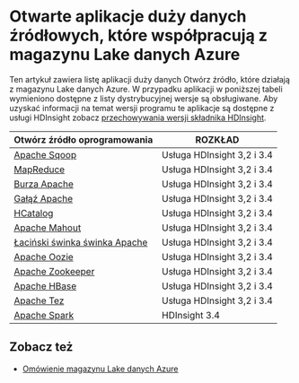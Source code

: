 <properties
   pageTitle="Duży danych aplikacji zgodnych z magazynu Lake danych | Azure"
   description="Lista aplikacji Otwórz źródło, które współpracują z magazynu Lake danych Azure"
   services="data-lake-store"
   documentationCenter=""
   authors="nitinme"
   manager="jhubbard"
   editor="cgronlun"/>

<tags
   ms.service="data-lake-store"
   ms.devlang="na"
   ms.topic="article"
   ms.tgt_pltfrm="na"
   ms.workload="big-data"
   ms.date="08/25/2016"
   ms.author="nitinme"/>

# <a name="open-source-big-data-applications-that-work-with-azure-data-lake-store"></a>Otwarte aplikacje duży danych źródłowych, które współpracują z magazynu Lake danych Azure

Ten artykuł zawiera listę aplikacji duży danych Otwórz źródło, które działają z magazynu Lake danych Azure. W przypadku aplikacji w poniższej tabeli wymieniono dostępne z listy dystrybucyjnej wersje są obsługiwane. Aby uzyskać informacji na temat wersji programu te aplikacje są dostępne z usługi HDInsight zobacz [przechowywania wersji składnika HDInsight](../hdinsight/hdinsight-component-versioning.md).


| Otwórz źródło oprogramowania | ROZKŁAD                      |
|----------------------|---------------------------------|
| [Apache Sqoop](http://sqoop.apache.org/)               | Usługa HDInsight 3,2 i 3.4                   |
| [MapReduce](http://hadoop.apache.org/docs/r1.0.4/mapred_tutorial.html)| Usługa HDInsight 3,2 i 3.4                   |
| [Burza Apache](https://storm.apache.org/)                | Usługa HDInsight 3,2 i 3.4                 |
| [Gałąź Apache](http://hive.apache.org/)                  | Usługa HDInsight 3,2 i 3.4                   |
| [HCatalog](https://cwiki.apache.org/confluence/display/Hive/HCatalog)            | Usługa HDInsight 3,2 i 3.4  |
| [Apache Mahout](http://mahout.apache.org/)               | Usługa HDInsight 3,2 i 3.4                   |
| [Łaciński świnka świnka Apache](http://pig.apache.org/)       | Usługa HDInsight 3,2 i 3.4                   |
| [Apache Oozie](http://oozie.apache.org/)               | Usługa HDInsight 3,2 i 3.4                   |
| [Apache Zookeeper](http://zookeeper.apache.org/)           | Usługa HDInsight 3,2 i 3.4                   |
| [Apache HBase](http://hbase.apache.org/)                | Usługa HDInsight 3,2 i 3.4                   |
| [Apache Tez](http://tez.apache.org/)                 | Usługa HDInsight 3,2 i 3.4                 |
| [Apache Spark](http://spark.apache.org/)                 | HDInsight 3.4                 |


## <a name="see-also"></a>Zobacz też

- [Omówienie magazynu Lake danych Azure](data-lake-store-overview.md)
